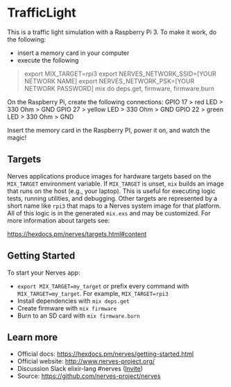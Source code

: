 # TrafficLight

This is a traffic light simulation with a Raspberry Pi 3. To make it work, do the following:

- insert a memory card in your computer
- execute the following
> export MIX_TARGET=rpi3
> export NERVES_NETWORK_SSID=[YOUR NETWORK NAME]
> export NERVES_NETWORK_PSK=[YOUR NETWORK PASSWORD]
> mix do deps.get, firmware, firmware.burn

On the Raspberry Pi, create the following connections:
GPIO 17 > red    LED > 330 Ohm > GND
GPIO 27 > yellow LED > 330 Ohm > GND
GPIO 22 > green  LED > 330 Ohm > GND

Insert the memory card in the Raspberry PI, power it on, and watch the magic!

## Targets

Nerves applications produce images for hardware targets based on the
`MIX_TARGET` environment variable. If `MIX_TARGET` is unset, `mix` builds an
image that runs on the host (e.g., your laptop). This is useful for executing
logic tests, running utilities, and debugging. Other targets are represented by
a short name like `rpi3` that maps to a Nerves system image for that platform.
All of this logic is in the generated `mix.exs` and may be customized. For more
information about targets see:

https://hexdocs.pm/nerves/targets.html#content

## Getting Started

To start your Nerves app:
  * `export MIX_TARGET=my_target` or prefix every command with
    `MIX_TARGET=my_target`. For example, `MIX_TARGET=rpi3`
  * Install dependencies with `mix deps.get`
  * Create firmware with `mix firmware`
  * Burn to an SD card with `mix firmware.burn`

## Learn more

  * Official docs: https://hexdocs.pm/nerves/getting-started.html
  * Official website: http://www.nerves-project.org/
  * Discussion Slack elixir-lang #nerves ([Invite](https://elixir-slackin.herokuapp.com/))
  * Source: https://github.com/nerves-project/nerves
